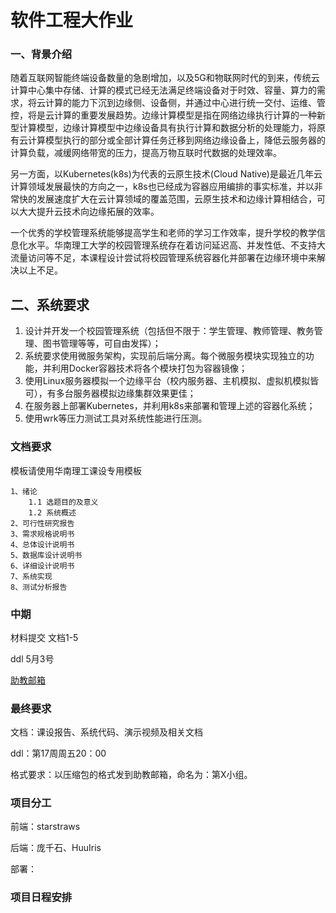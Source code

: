 # 软件工程大作业
### 一、背景介绍
随着互联网智能终端设备数量的急剧增加，以及5G和物联网时代的到来，传统云计算中心集中存储、计算的模式已经无法满足终端设备对于时效、容量、算力的需求，将云计算的能力下沉到边缘侧、设备侧，并通过中心进行统一交付、运维、管控，将是云计算的重要发展趋势。边缘计算模型是指在网络边缘执行计算的一种新型计算模型，边缘计算模型中边缘设备具有执行计算和数据分析的处理能力，将原有云计算模型执行的部分或全部计算任务迁移到网络边缘设备上，降低云服务器的计算负载，减缓网络带宽的压力，提高万物互联时代数据的处理效率。

另一方面，以Kubernetes(k8s)为代表的云原生技术(Cloud Native)是最近几年云计算领域发展最快的方向之一，k8s也已经成为容器应用编排的事实标准，并以非常快的发展速度扩大在云计算领域的覆盖范围，云原生技术和边缘计算相结合，可以大大提升云技术向边缘拓展的效率。

一个优秀的学校管理系统能够提高学生和老师的学习工作效率，提升学校的教学信息化水平。华南理工大学的校园管理系统存在着访问延迟高、并发性低、不支持大流量访问等不足，本课程设计尝试将校园管理系统容器化并部署在边缘环境中来解决以上不足。

## 二、系统要求
1. 设计并开发一个校园管理系统（包括但不限于：学生管理、教师管理、教务管理、图书管理等等，可自由发挥）；
2. 系统要求使用微服务架构，实现前后端分离。每个微服务模块实现独立的功能，并利用Docker容器技术将各个模块打包为容器镜像；
3. 使用Linux服务器模拟一个边缘平台（校内服务器、主机模拟、虚拟机模拟皆可），有多台服务器模拟边缘集群效果更佳；
4. 在服务器上部署Kubernetes，并利用k8s来部署和管理上述的容器化系统；
5. 使用wrk等压力测试工具对系统性能进行压测。

### 文档要求
模板请使用华南理工课设专用模板

    1、绪论
        1.1 选题目的及意义
        1.2 系统概述
    2、可行性研究报告
    3、需求规格说明书
    4、总体设计说明书
    5、数据库设计说明书
    6、详细设计说明书
    7、系统实现
    8、测试分析报告

### 中期
材料提交 文档1-5

ddl 5月3号

[助教邮箱](511910703@qq.com) 

### 最终要求
文档：课设报告、系统代码、演示视频及相关文档

ddl：第17周周五20：00

格式要求：以压缩包的格式发到助教邮箱，命名为：第X小组。

### 项目分工
前端：starstraws

后端：庞千石、HuuIris

部署：

### 项目日程安排
